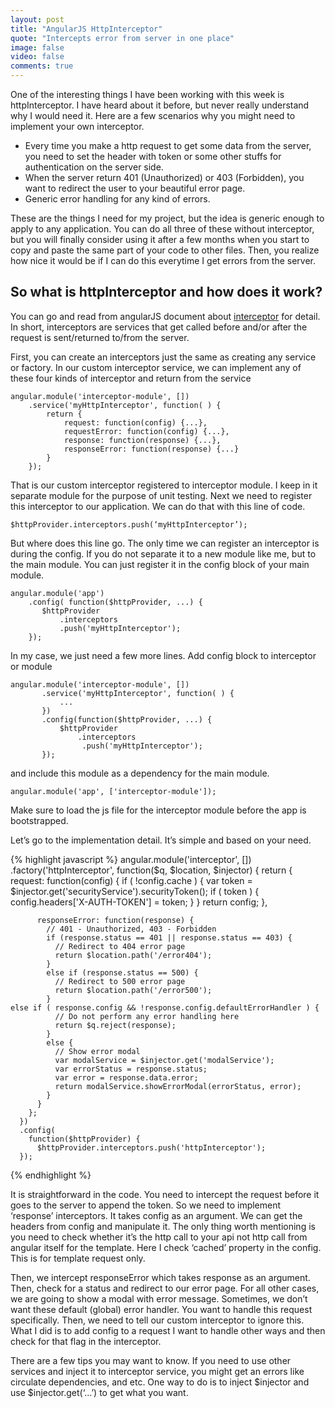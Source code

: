 ```yaml
---
layout: post
title: "AngularJS HttpInterceptor"
quote: "Intercepts error from server in one place"
image: false
video: false
comments: true
---
```



One of the interesting things I have been working with this week is httpInterceptor. I have heard about it before, but never really understand why I would need it. Here are a few scenarios why you might need to implement your own interceptor.

- Every time you make a http request to get some data from the server, you need to set the header with token or some other stuffs for authentication on the server side.
- When the server return 401 (Unauthorized) or 403 (Forbidden), you want to redirect the user to your beautiful error page.
- Generic error handling for any kind of errors.

These are the things I need for my project, but the idea is generic enough to apply to any application. You can do all three of these without interceptor, but you will finally consider using it after a few months when you start to copy and paste the same part of your code to other files. Then, you realize how nice it would be if I can do this everytime I get errors from the server.

So what is httpInterceptor and how does it work?
------------------------------------------------

You can go and read from angularJS document about [interceptor](https://docs.angularjs.org/api/ng/service/$http#interceptors) for detail. In short, interceptors are services that get called before and/or after the request is sent/returned to/from the server.  

First, you can create an interceptors just the same as creating any service or factory. In our custom interceptor service, we can implement any of these four kinds of interceptor and return from the service

    angular.module('interceptor-module', [])
    	.service('myHttpInterceptor', function( ) {
    		return { 
	    		request: function(config) {...},
	    		requestError: function(config) {...},
    			response: function(response) {...},
    			responseError: function(response) {...}
    		}
    	});

That is our custom interceptor registered to interceptor module. I keep in it separate module for the purpose of unit testing. Next we need to register this interceptor to our application. We can do that with this line of code.

    $httpProvider.interceptors.push(‘myHttpInterceptor’);

But where does this line go. The only time we can register an interceptor is during the config. If you do not separate it to a new module like me, but to the main module. You can just register it in the config block of your main module.

    angular.module('app')
    	.config( function($httpProvider, ...) {
		   $httpProvider
			   .interceptors
			   .push('myHttpInterceptor');
    	});

In my case, we just need a few more lines. Add config block to interceptor or module

    angular.module('interceptor-module', [])
		   .service('myHttpInterceptor', function( ) {
			   ...
		   })
		   .config(function($httpProvider, ...) {
			   $httpProvider
				   .interceptors
				    .push('myHttpInterceptor');
	       });

 and include this module as a dependency for the main module.
 
    angular.module('app', ['interceptor-module']);

Make sure to load the js file for the interceptor module before the app is bootstrapped.

Let’s go to the implementation detail. It’s simple and based on your need. 

{% highlight javascript %}
    angular.module('interceptor', [])
      .factory('httpInterceptor', function($q, $location, $injector) {
        return {
          request: function(config) {
            if ( !config.cache ) {
              var token = $injector.get('securityService').securityToken();
              if ( token ) {
                config.headers['X-AUTH-TOKEN'] = token;
              }
            }
            return config;
          },
    
          responseError: function(response) {
            // 401 - Unauthorized, 403 - Forbidden
            if (response.status == 401 || response.status == 403) {
              // Redirect to 404 error page
              return $location.path('/error404');
            }
            else if (response.status == 500) {
              // Redirect to 500 error page
              return $location.path('/error500');
            }
    else if ( response.config && !response.config.defaultErrorHandler ) {
              // Do not perform any error handling here
              return $q.reject(response);
            }
            else {
              // Show error modal
              var modalService = $injector.get('modalService');
              var errorStatus = response.status;
              var error = response.data.error;
              return modalService.showErrorModal(errorStatus, error);
            }
          }
        };
      })
      .config(
        function($httpProvider) {
          $httpProvider.interceptors.push('httpInterceptor');
      });
{% endhighlight %}

It is straightforward in the code. You need to intercept the request before it goes to the server to append the token. So we need to implement ‘response’ interceptors. It takes config as an argument. We can get the headers from config and manipulate it. The only thing worth mentioning is you need to check whether it’s the http call to your api not http call from angular itself for the template. Here I check ‘cached’ property in the config. This is for template request only.

Then, we intercept responseError which takes response as an argument. Then, check for a status and redirect to our error page. For all other cases, we are going to show a modal with error message. Sometimes, we don’t want these default (global) error handler. You want to handle this request specifically. Then, we need to tell our custom interceptor to ignore this. What I did is to add config to a request I want to handle other ways and then check for that flag in the interceptor. 

There are a few tips you may want to know. If you need to use other services and inject it to interceptor service, you might get an errors like circulate dependencies, and etc. One way to do is to inject $injector and use $injector.get(‘...’) to get what you want.